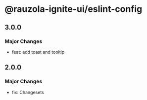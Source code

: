 # @rauzola-ignite-ui/eslint-config

## 3.0.0

### Major Changes

- feat: add toast and tooltip

## 2.0.0

### Major Changes

- fix: Changesets
